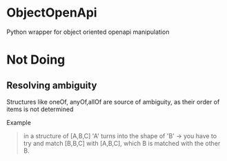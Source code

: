 # ObjectOpenApi

Python wrapper for object oriented openapi manipulation

# Not Doing

## Resolving ambiguity

Structures like oneOf, anyOf,allOf are source of ambiguity, as their order of items is not determined

Example

> in a structure of [A,B,C] 'A' turns into the shape of 'B' -> you have to try and match [B,B,C] with [A,B,C], which B is matched with the other B.
